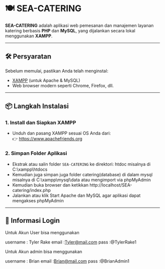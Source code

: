 # 🍽️ SEA-CATERING

**SEA-CATERING** adalah aplikasi web pemesanan dan manajemen layanan katering berbasis **PHP** dan **MySQL**, yang dijalankan secara lokal menggunakan **XAMPP**.

---

## 🛠️ Persyaratan

Sebelum memulai, pastikan Anda telah menginstal:

- [XAMPP](https://www.apachefriends.org/index.html) (untuk Apache & MySQL)
- Web browser modern seperti Chrome, Firefox, dll.

---

## 📦 Langkah Instalasi

### 1. Install dan Siapkan XAMPP
- Unduh dan pasang XAMPP sesuai OS Anda dari:  
  👉 https://www.apachefriends.org

### 2. Simpan Folder Aplikasi
- Ekstrak atau salin folder `SEA-CATERING` ke direktori:
  htdoc misalnya di C:\xampp\htdocs
- Kemudian juga simpan juga folder catering(database) di dalam mysql misalnya di C:\xampp\mysql\data atau mengimport via phpMyAdmin
- Kemudian buka browser dan ketikkan http://localhost/SEA-catering/index.php
- Jalankan atau klik Start Apache dan MySQL agar aplikasi dapat mengakses phpMyAdmin

---

## 🔐 Informasi Login 
Untuk Akun User bisa menggunakan

   username : Tyler Rake
   email    :Tyler@mail.com
   pass     :@TylerRake1

Untuk Akun admin bisa menggunakan

   username : Brian
   email    :Brian@mail.com
   pass     :@BrianAdmin1

